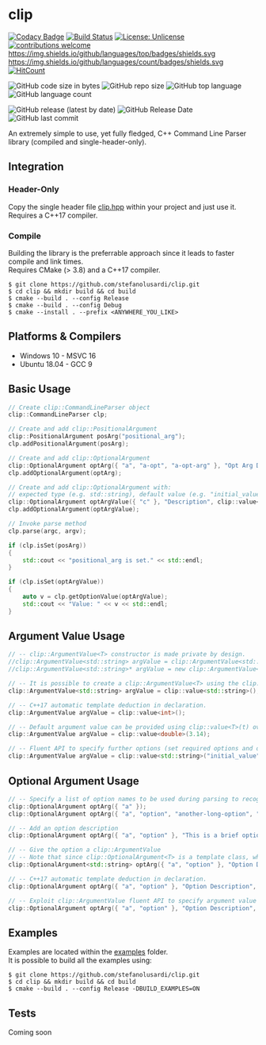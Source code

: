 # clip

[![Codacy Badge](https://api.codacy.com/project/badge/Grade/c67464255ca74d61a2018f5abec9b764)](https://app.codacy.com/manual/StefanoLusardi/clip?utm_source=github.com&utm_medium=referral&utm_content=StefanoLusardi/clip&utm_campaign=Badge_Grade_Dashboard)
[![Build Status](https://stefanolusardi.visualstudio.com/clip/_apis/build/status/StefanoLusardi.clip?branchName=master)](https://stefanolusardi.visualstudio.com/clip/_build/latest?definitionId=13&branchName=master)
[![License: Unlicense](https://img.shields.io/badge/license-Unlicense-blue.svg)](http://unlicense.org/)
[![contributions welcome](https://img.shields.io/badge/contributions-welcome-brightgreen.svg?style=flat)](https://github.com/dwyl/esta/issues)
https://img.shields.io/github/languages/top/badges/shields.svg
https://img.shields.io/github/languages/count/badges/shields.svg
[![HitCount](http://hits.dwyl.com/stefanolusardi/clip.svg)](http://hits.dwyl.com/stefanolusardi/clip)

![GitHub code size in bytes](https://img.shields.io/github/languages/code-size/stefanolusardi/clip)
![GitHub repo size](https://img.shields.io/github/repo-size/stefanolusardi/clip)
![GitHub top language](https://img.shields.io/github/languages/top/stefanolusardi/clip)
![GitHub language count](https://img.shields.io/github/languages/count/stefanolusardi/clip)

![GitHub release (latest by date)](https://img.shields.io/github/v/release/stefanolusardi/clip)
![GitHub Release Date](https://img.shields.io/github/release-date/stefanolusardi/clip)
![GitHub last commit](https://img.shields.io/github/last-commit/stefanolusardi/clip)





An extremely simple to use, yet fully fledged, C++ Command Line Parser library (compiled and single-header-only).

## Integration

### Header-Only
Copy the single header file [clip.hpp](https://github.com/StefanoLusardi/clip/blob/master/single_header/CommandLineInputParser/clip.hpp) within your project and just use it.  
Requires a C++17 compiler.

### Compile
Building the library is the preferrable approach since it leads to faster compile and link times.  
Requires CMake (> 3.8) and a C++17 compiler.

```console
$ git clone https://github.com/stefanolusardi/clip.git
$ cd clip && mkdir build && cd build
$ cmake --build . --config Release
$ cmake --build . --config Debug
$ cmake --install . --prefix <ANYWHERE_YOU_LIKE>
```

## Platforms & Compilers
*   Windows 10 - MSVC 16
*   Ubuntu 18.04 - GCC 9

## Basic Usage
```cpp
// Create clip::CommandLineParser object
clip::CommandLineParser clp;

// Create and add clip::PositionalArgument
clip::PositionalArgument posArg("positional_arg");
clp.addPositionalArgument(posArg);

// Create and add clip::OptionalArgument
clip::OptionalArgument optArg({ "a", "a-opt", "a-opt-arg" }, "Opt Arg Description");
clp.addOptionalArgument(optArg);

// Create and add clip::OptionalArgument with:
// expected type (e.g. std::string), default value (e.g. "initial_value") and other options (e.g. isRequired)
clip::OptionalArgument optArgValue({ "c" }, "Description", clip::value<std::string>("initial_value").isRequired(true));
clp.addOptionalArgument(optArgValue);

// Invoke parse method
clp.parse(argc, argv);

if (clp.isSet(posArg))
{
    std::cout << "positional_arg is set." << std::endl;
}

if (clp.isSet(optArgValue))
{
    auto v = clp.getOptionValue(optArgValue);
    std::cout << "Value: " << v << std::endl;
}
```

## Argument Value Usage
```cpp
// -- clip::ArgumentValue<T> constructor is made private by design.
//clip::ArgumentValue<std::string> argValue = clip::ArgumentValue<std::string>();        // This line will not compile.
//clip::ArgumentValue<std::string>* argValue = new clip::ArgumentValue<std::string>();   // This line will not compile.

// -- It is possible to create a clip::ArgumentValue<T> using the clip::value<T>() function.
clip::ArgumentValue<std::string> argValue = clip::value<std::string>();

// -- C++17 automatic template deduction in declaration.
clip::ArgumentValue argValue = clip::value<int>();

// -- Default argument value can be provided using clip::value<T>(t) override.
clip::ArgumentValue argValue = clip::value<double>(3.14);

// -- Fluent API to specify further options (set required options and override default value).
clip::ArgumentValue argValue = clip::value<std::string>("initial_value").isRequired(true).value("some_value");
```

## Optional Argument Usage
```cpp
// -- Specify a list of option names to be used during parsing to recognize this option
clip::OptionalArgument optArg({ "a" });
clip::OptionalArgument optArg({ "a", "option", "another-long-option", "too-much-options" });

// -- Add an option description
clip::OptionalArgument optArg({ "a", "option" }, "This is a brief option description");

// -- Give the option a clip::ArgumentValue
// -- Note that since clip::OptionalArgument<T> is a template class, when a clip::ArgumentValue is not given, the default T used is std::nullptr_t
clip::OptionalArgument<std::string> optArg({ "a", "option" }, "Option Description", clip::value<std::string>("hello"));

// -- C++17 automatic template deduction in declaration.
clip::OptionalArgument optArg({ "a", "option" }, "Option Description", clip::value<std::string>("hello"));

// -- Exploit clip::ArgumentValue fluent API to specify argument value directly inline.
clip::OptionalArgument optArg({ "a", "option" }, "Option Description", clip::value<std::string>("hello").isRequired(true).value("some value"););
```

## Examples
Examples are located within the [examples](https://github.com/StefanoLusardi/clip/tree/master/examples) folder.  
It is possible to build all the examples using:
```console
$ git clone https://github.com/stefanolusardi/clip.git
$ cd clip && mkdir build && cd build
$ cmake --build . --config Release -DBUILD_EXAMPLES=ON
```

## Tests
Coming soon
